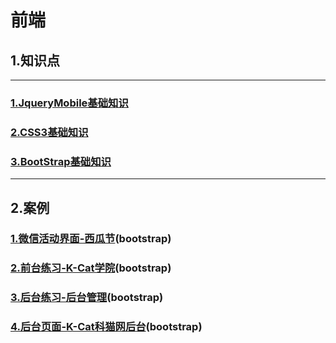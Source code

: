 # 前端  
## 1.知识点  

---

### [1.JqueryMobile基础知识](doc/jqueryBasics.md)  
### [2.CSS3基础知识](doc/CSS3.md)  
### [3.BootStrap基础知识](doc/bootstrap.md)





---
## 2.案例  

### [1.微信活动界面-西瓜节](doc/WeChat_Watermelon.md)(bootstrap)  
### [2.前台练习-K-Cat学院](doc/maizi.md)(bootstrap)  
### [3.后台练习-后台管理](doc/maizi2.md)(bootstrap)    

### [4.后台页面-K-Cat科猫网后台](doc/k-cat_back.md)(bootstrap)  

